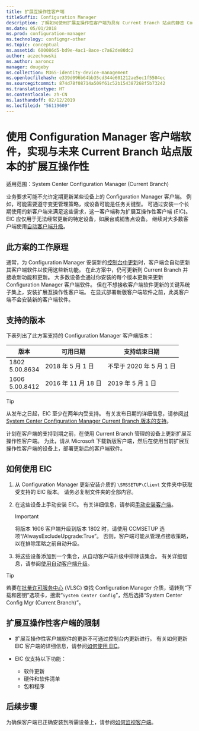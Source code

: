 ```yaml
---
title: 扩展互操作性客户端
titleSuffix: Configuration Manager
description: 了解如何使用扩展互操作性客户端为具有 Current Branch 站点的静态 Configuration Manager 客户端提供长期支持。
ms.date: 05/01/2018
ms.prod: configuration-manager
ms.technology: configmgr-other
ms.topic: conceptual
ms.assetid: 600086d5-bd9e-4ac1-8ace-c7a62de80dc2
author: aczechowski
ms.author: aaroncz
manager: dougeby
ms.collection: M365-identity-device-management
ms.openlocfilehash: e339d096b64bb35cd344e601212ae5ec1f5504ec
ms.sourcegitcommit: 874d78f08714a509f61c52b154387268f5b73242
ms.translationtype: HT
ms.contentlocale: zh-CN
ms.lasthandoff: 02/12/2019
ms.locfileid: "56119609"
---
```

# <a name="use-the-configuration-manager-client-software-for-extended-interoperability-with-future-versions-of-a-current-branch-site"></a>使用 Configuration Manager 客户端软件，实现与未来 Current Branch 站点版本的扩展互操作性

适用范围：System Center Configuration Manager (Current Branch)  

业务要求可能不允许定期更新某些设备上的 Configuration Manager 客户端。 例如，可能需要遵守变更管理策略，或设备可能是任务关键型。 可通过安装一个长期使用的新客户端来满足这些需求，这一客户端称为扩展互操作性客户端 (EIC)。 EIC 应仅用于无法经常更新的特定设备，如展台或销售点设备。 继续对大多数客户端使用[自动客户端升级](/sccm/core/clients/manage/upgrade/upgrade-clients-for-windows-computers#use-automatic-client-upgrade)。 

## <a name="how-this-scenario-works"></a>此方案的工作原理

通常，为 Configuration Manager 安装新的[控制台中更新](/sccm/core/servers/manage/install-in-console-updates)时，客户端会自动更新其客户端软件以使用这些新功能。 在此方案中，仍可更新到 Current Branch 并接收新功能和更新。 大多数设备会通过你安装的每个版本更新来更新 Configuration Manager 客户端软件。 但在不想接收客户端软件更新的关键系统子集上，安装扩展互操作性客户端。 在显式部署新版客户端软件之前，此类客户端不会安装新的客户端软件。



## <a name="supported-versions"></a>支持的版本
下表列出了此方案支持的 Configuration Manager 客户端版本：

| 版本  | 可用日期  | 支持结束日期  |
|---------|---------|---------|
|1802<br/>5.00.8634     | 2018 年 5 月 1 日        | 不早于 2020 年 5 月 1 日        |
|1606<br/>5.00.8412     | 2016 年 11 月 18 日        | 2019 年 5 月 1 日        |

> [!TIP]  
> 从发布之日起，EIC 至少在两年内受支持。 有关发布日期的详细信息，请参阅[对 System Center Configuration Manager Current Branch 版本的支持](/sccm/core/servers/manage/current-branch-versions-supported)。  

计划在客户端的支持到期之前，在使用 Current Branch 管理的设备上更新扩展互操作性客户端。 为此，请从 Microsoft 下载新版客户端，然后在使用当前扩展互操作性客户端的设备上，部署更新后的客户端软件。



## <a name="how-to-use-the-eic"></a>如何使用 EIC

1. 从 Configuration Manager 更新安装介质的 `\SMSSETUP\Client` 文件夹中获取受支持的 EIC 版本。 请务必复制文件夹的全部内容。  

2. 在这些设备上手动安装 EIC。 有关详细信息，请参阅[手动安装客户端](/sccm/core/clients/deploy/deploy-clients-to-windows-computers#BKMK_Manual)。  

    > [!Important]  
    > 将版本 1606 客户端升级到版本 1802 时，请使用 CCMSETUP 选项“/AlwaysExcludeUpgrade:True”。 否则，客户端可能从管理点接收策略，以在排除策略之前自动升级。

3. 将这些设备添加到一个集合，从自动客户端升级中排除该集合。 有关详细信息，请参阅[使用自动客户端升级](/sccm/core/clients/manage/upgrade/upgrade-clients-for-windows-computers#use-automatic-client-upgrade)。  

> [!TIP]  
> 若要在[批量许可服务中心](https://www.microsoft.com/Licensing/servicecenter/Downloads/DownloadsAndKeys.aspx) (VLSC) 查找 Configuration Manager 介质，请转到“下载和密钥”选项卡，搜索“`System Center Config`”，然后选择“System Center Config Mgr (Current Branch)”。



## <a name="limitations-of-the-extended-interoperability-client"></a>扩展互操作性客户端的限制

- 扩展互操作性客户端软件的更新不可通过控制台内更新进行。 有关如何更新 EIC 客户端的详细信息，请参阅[如何使用 EIC](#how-to-use-the-eic)。  

- EIC 仅支持以下功能：  

   - 软件更新  
   - 硬件和软件清单
   - 包和程序



## <a name="next-steps"></a>后续步骤

为确保客户端已正确安装到所需设备上，请参阅[如何监视客户端](/sccm/core/clients/manage/monitor-clients)。
